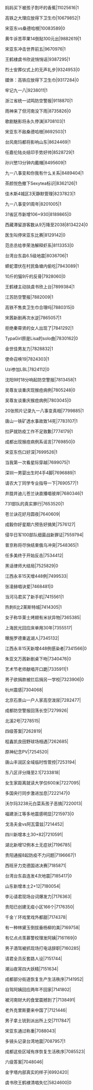 妈妈买下被孩子割坏的香蕉|11025616|1

高铁之大理应放得下卫生巾|10679852|1

宋亚东vs桑德哈根|10083589|0

黄牛诉苦苹果14倒贴100元出|9882619|1

宋亚东冲击世界前五|9670976|1

王鹤棣虞书欣说悄悄话|9387295|1

烈士安葬仪式上的无声礼步|9324953|0

媒体：高铁应放得下卫生巾|9317284|0

牢记九一八|9238011|1

浙江省统一试鸣防空警报|9118870|1

雨神来了但河南没下雨|8735826|0

歌剧魅影将永久停演|8708103|1

宋亚东不敌桑德哈根|8692503|1

台风南玛都将影响山东|8624469|1

任嘉伦陆炎结印手势好帅|8528729|1

孙兴慜13分钟内戴帽|8495609|1

九一八事变和你我有什么关系|8489404|1

茶颜悦色撤下Sexytea标识|8362126|1

佳木斯4城区3天静默管理|8237823|1

九一八事变91周年|8201005|1

31省区市新增106+930|8189865|0

西藏滞留游客数从9万降至2038|8134224|0

医生叫停宋亚东比赛|8129142|0

范丞丞给李荣浩解释虾系|8113353|0

台湾台东县6.5级地震|8036706|1

蟒蛇潜伏在村民鱼塘内偷吃|7943089|1

10斤的猫9斤的反骨|7928060|0

王鹤棣主动扶虞书欣上台|7899384|1

江苏防空警报|7882009|1

高铁不售卖卫生巾合理吗|7880315|0

宋茜新剧再次水逆|7865057|1

拒绝秦霄贤的女人出现了|7841292|1

TypaGirl原是Lisa的solo曲|7830162|0

金世佳男友力|7828832|1

使命召唤19|7824303|1

Uzi参加LBL|7824112|0

沈阳9时18分响起防空警报|7813458|1

吴尊友谈重庆现猴痘病例|7805248|0

吴尊友谈重庆猴痘病例|7803045|0

20张照片记录九一八事变真相|7799885|1

唐山一铁矿透水事故致14死|7783107|1

拉萨就防疫工作不足致歉|7774179|1

成都出现猴痘病例系谣言|7769850|0

宋亚东伤口好深|7699526|1

当我第一次看星际穿越|7699075|1

深圳一男婴出生时4手4脚|7696889|1

请农大丁同学专业指导一下|7690577|1

井胧井迪儿苍兰诀直播唱彼岸|7680346|1

731部队的真实罪行|7653520|1

苍兰诀花好月圆夜|7640609|

成毅你好星期六预告好搞笑|7576127|

侵华日军100部队细菌战新罪证|7559794|

普京称将尽快结束俄乌冲突|7548365|1

任多美终于开始反击|7534412|

黑话律师大结局|7525829|0

江西永丰15天增448例|7499533|

张凌赫唱诀爱|7468481|0

当河马君买了新手机|7415561|1

热刺6比2莱斯特城|7414305|1

女子称华莱士烤翅有米状异物|7365385|

上海民光回应床单用30年|7355517|

曝施罗德重返湖人|7345132|

江西永丰15天新增448例感染者|7341566|0

朱亚文万茜新剧桌下吻|7340476|0

艺术节老师献唱开口跪|7335911|1

男子欲捐款被拦后捐另一学校|7323906|0

杭州震感|7304068|

北京石景山一户人家高空泼尿|7282477|

成都防空警报回荡长空|7279926|

北溪2号|7278515|

四级答案|7262819|

程鑫凯良田野球场相遇|7262685|

原神纪念PV|7254520|

唐山丰润区全域临时性管控|7253194|

东八区评分降至2.1|7233818|

女生家距离就读大学仅600米|7227095|

多国央行同步激进加息|7222147|0

沃尔玛3238元白菜系孩子恶搞|7220013|

福建浙江等多地震感明显|7215973|0

戈洛夫金vs阿瓦雷兹|7214452|

四川新增本土30+82|7210591|

湖北新增12例本土无症状|7196785|

贵阳通报8起防疫不力问题|7196667|1

西班牙力克德国进决赛|7185871|

台湾台东县连发4次地震|7185417|0

山东新增本土2+12|7180054|

李沁请君现场台词爆发力|7176363|

贵阳已创建无疫小区166个|7176350|

千金丫环戏里戏外都甜|7174378|

有一种林黛玉倒拔垂杨柳的美|7169758|

有亿点点羡慕警校理发阿姨|7161169|0

男子酒驾被抓现场打电话辞职|7160285|

请君全员反套路人设|7151744|

潮汕夜宵四大妖精|7151634|

成都部分街道恢复生产生活秩序|7141952|

自驾阿姨回应两年不回家|7141802|

被河南财大的食堂震撼到了|7138491|

老外克里斯要来中国了|7121446|

男子拿土铳到派出所上交|7117847|

宋亚东通过称重|7088043|

多镜头记录台湾地震|7087957|1

成都这些区域有序恢复生活秩序|7085523|

六级答案|7048046|

金字塔内部真实的样子|6992420|

虞书欣王鹤棣清唱失忆|5824600|0

